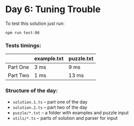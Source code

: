 # Day 6: Tuning Trouble

To test this solution just run:

```shell
npm run test:06
```

### Tests timings:

|          | example.txt | puzzle.txt |
| -------- | ----------- | ---------- |
| Part One | 3 ms        | 9 ms       |
| Part Two | 1 ms        | 13 ms      |

### Structure of the day:

- `solution.1.ts` – part one of the day
- `solution.2.ts` – part two of the day
- `puzzle/*.txt` – a folder with examples and puzzle input
- `utils/*.ts` – parts of solution and parser for input
